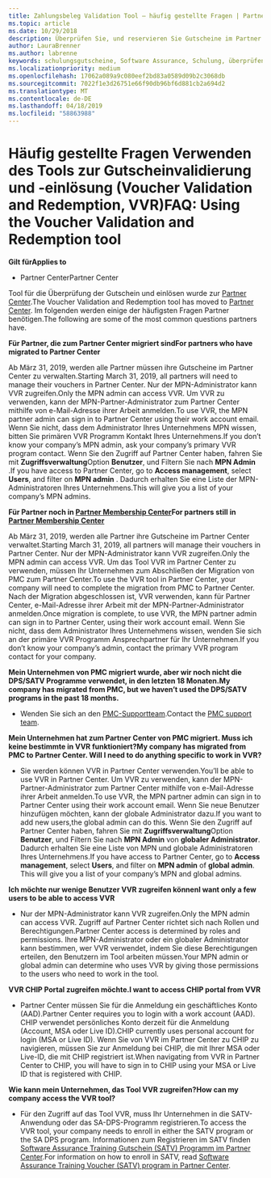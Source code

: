 ```yaml
---
title: Zahlungsbeleg Validation Tool – häufig gestellte Fragen | Partner Center
ms.topic: article
ms.date: 10/29/2018
description: Überprüfen Sie, und reservieren Sie Gutscheine im Partner Center
author: LauraBrenner
ms.author: labrenne
keywords: schulungsgutscheine, Software Assurance, Schulung, überprüfen Sie Gutscheine, reservieren Gutschein
ms.localizationpriority: medium
ms.openlocfilehash: 17062a089a9c080eef2bd83a0589d09b2c3068db
ms.sourcegitcommit: 7022f1e3d26751e66f90db96bf6d881cb2a694d2
ms.translationtype: MT
ms.contentlocale: de-DE
ms.lasthandoff: 04/18/2019
ms.locfileid: "58863988"
---
```

# <a name="faq-using-the-voucher-validation-and-redemption-tool"></a><span data-ttu-id="16352-104">Häufig gestellte Fragen Verwenden des Tools zur Gutscheinvalidierung und -einlösung (Voucher Validation and Redemption, VVR)</span><span class="sxs-lookup"><span data-stu-id="16352-104">FAQ: Using the Voucher Validation and Redemption tool</span></span> 

<span data-ttu-id="16352-105">**Gilt für**</span><span class="sxs-lookup"><span data-stu-id="16352-105">**Applies to**</span></span>

- <span data-ttu-id="16352-106">Partner Center</span><span class="sxs-lookup"><span data-stu-id="16352-106">Partner Center</span></span>

<span data-ttu-id="16352-107">Tool für die Überprüfung der Gutschein und einlösen wurde zur [Partner Center](https://partner.microsoft.com/en-us/pcv/dashboard/overview).</span><span class="sxs-lookup"><span data-stu-id="16352-107">The Voucher Validation and Redemption tool has moved to [Partner Center](https://partner.microsoft.com/en-us/pcv/dashboard/overview).</span></span> <span data-ttu-id="16352-108">Im folgenden werden einige der häufigsten Fragen Partner benötigen.</span><span class="sxs-lookup"><span data-stu-id="16352-108">The following are some of the most common questions partners have.</span></span> 

<span data-ttu-id="16352-109">**Für Partner, die zum Partner Center migriert sind**</span><span class="sxs-lookup"><span data-stu-id="16352-109">**For partners who have migrated to Partner Center**</span></span>

 <span data-ttu-id="16352-110">Ab März 31, 2019, werden alle Partner müssen ihre Gutscheine im Partner Center zu verwalten.</span><span class="sxs-lookup"><span data-stu-id="16352-110">Starting March 31, 2019, all partners will need to manage their vouchers in Partner Center.</span></span> <span data-ttu-id="16352-111">Nur der MPN-Administrator kann VVR zugreifen.</span><span class="sxs-lookup"><span data-stu-id="16352-111">Only the MPN admin can access VVR.</span></span> <span data-ttu-id="16352-112">Um VVR zu verwenden, kann der MPN-Partner-Administrator zum Partner Center mithilfe von e-Mail-Adresse ihrer Arbeit anmelden.</span><span class="sxs-lookup"><span data-stu-id="16352-112">To use VVR, the MPN partner admin can sign in to Partner Center using their work account email.</span></span> <span data-ttu-id="16352-113">Wenn Sie nicht, dass dem Administrator Ihres Unternehmens MPN wissen, bitten Sie primären VVR Programm Kontakt Ihres Unternehmens.</span><span class="sxs-lookup"><span data-stu-id="16352-113">If you don’t know your company’s MPN admin, ask your company’s primary VVR program contact.</span></span>  <span data-ttu-id="16352-114">Wenn Sie den Zugriff auf Partner Center haben, fahren Sie mit **Zugriffsverwaltung**Option **Benutzer**, und Filtern Sie nach **MPN Admin** .</span><span class="sxs-lookup"><span data-stu-id="16352-114">If you have access to Partner Center, go to **Access management**, select **Users**, and filter on **MPN admin** .</span></span> <span data-ttu-id="16352-115">Dadurch erhalten Sie eine Liste der MPN-Administratoren Ihres Unternehmens.</span><span class="sxs-lookup"><span data-stu-id="16352-115">This will give you a list of your company’s MPN admins.</span></span>  

<span data-ttu-id="16352-116">**Für Partner noch in [Partner Membership Center](https://partner.microsoft.com/)**</span><span class="sxs-lookup"><span data-stu-id="16352-116">**For partners still in [Partner Membership Center](https://partner.microsoft.com/)**</span></span>

<span data-ttu-id="16352-117">Ab März 31, 2019, werden alle Partner ihre Gutscheine im Partner Center verwaltet.</span><span class="sxs-lookup"><span data-stu-id="16352-117">Starting March 31, 2019, all partners will manage their vouchers in Partner Center.</span></span> <span data-ttu-id="16352-118">Nur der MPN-Administrator kann VVR zugreifen.</span><span class="sxs-lookup"><span data-stu-id="16352-118">Only the MPN admin can access VVR.</span></span> <span data-ttu-id="16352-119">Um das Tool VVR im Partner Center zu verwenden, müssen Ihr Unternehmen zum Abschließen der Migration von PMC zum Partner Center.</span><span class="sxs-lookup"><span data-stu-id="16352-119">To use the VVR tool in Partner Center, your company will need to complete the migration from PMC to Partner Center.</span></span> <span data-ttu-id="16352-120">Nach der Migration abgeschlossen ist, VVR verwenden, kann für Partner Center, e-Mail-Adresse ihrer Arbeit mit der MPN-Partner-Administrator anmelden.</span><span class="sxs-lookup"><span data-stu-id="16352-120">Once migration is complete, to use VVR, the MPN partner admin can sign in to Partner Center, using their work account email.</span></span> <span data-ttu-id="16352-121">Wenn Sie nicht, dass dem Administrator Ihres Unternehmens wissen, wenden Sie sich an der primäre VVR Programm Ansprechpartner für Ihr Unternehmen.</span><span class="sxs-lookup"><span data-stu-id="16352-121">If you don’t know your company’s admin, contact the primary VVR program contact for your company.</span></span>  


<span data-ttu-id="16352-122">**Mein Unternehmen von PMC migriert wurde, aber wir noch nicht die DPS/SATV Programme verwendet, in den letzten 18 Monaten.**</span><span class="sxs-lookup"><span data-stu-id="16352-122">**My company has migrated from PMC, but we haven’t used the DPS/SATV programs in the past 18 months.**</span></span>

- <span data-ttu-id="16352-123">Wenden Sie sich an den [PMC-Supportteam](mailto:proghelp@microsoft.com).</span><span class="sxs-lookup"><span data-stu-id="16352-123">Contact the [PMC support team](mailto:proghelp@microsoft.com).</span></span> 


<span data-ttu-id="16352-124">**Mein Unternehmen hat zum Partner Center von PMC migriert. Muss ich keine bestimmte in VVR funktioniert?**</span><span class="sxs-lookup"><span data-stu-id="16352-124">**My company has migrated from PMC to Partner Center. Will I need to do anything specific to work in VVR?**</span></span> 

- <span data-ttu-id="16352-125">Sie werden können VVR in Partner Center verwenden.</span><span class="sxs-lookup"><span data-stu-id="16352-125">You’ll be able to use VVR in Partner Center.</span></span>  <span data-ttu-id="16352-126">Um VVR zu verwenden, kann der MPN-Partner-Administrator zum Partner Center mithilfe von e-Mail-Adresse ihrer Arbeit anmelden.</span><span class="sxs-lookup"><span data-stu-id="16352-126">To use VVR, the MPN partner admin can sign in to Partner Center using their work account email.</span></span> <span data-ttu-id="16352-127">Wenn Sie neue Benutzer hinzufügen möchten, kann der globale Administrator dazu.</span><span class="sxs-lookup"><span data-stu-id="16352-127">If you want to add new users,the global admin can do this.</span></span> <span data-ttu-id="16352-128">Wenn Sie den Zugriff auf Partner Center haben, fahren Sie mit **Zugriffsverwaltung**Option **Benutzer**, und Filtern Sie nach **MPN Admin** von **globaler Administrator**. Dadurch erhalten Sie eine Liste von MPN und globale Administratoren Ihres Unternehmens.</span><span class="sxs-lookup"><span data-stu-id="16352-128">If you have access to Partner Center, go to **Access management**, select **Users**, and filter on **MPN admin** of **global admin**. This will give you a list of your company’s MPN and global admins.</span></span>  

<span data-ttu-id="16352-129">**Ich möchte nur wenige Benutzer VVR zugreifen können**</span><span class="sxs-lookup"><span data-stu-id="16352-129">**I want only a few users to be able to access VVR**</span></span>

- <span data-ttu-id="16352-130">Nur der MPN-Administrator kann VVR zugreifen.</span><span class="sxs-lookup"><span data-stu-id="16352-130">Only the MPN admin can access VVR.</span></span> <span data-ttu-id="16352-131">Zugriff auf Partner Center richtet sich nach Rollen und Berechtigungen.</span><span class="sxs-lookup"><span data-stu-id="16352-131">Partner Center access is determined by roles and permissions.</span></span> <span data-ttu-id="16352-132">Ihre MPN-Administrator oder ein globaler Administrator kann bestimmen, wer VVR verwendet, indem Sie diese Berechtigungen erteilen, den Benutzern im Tool arbeiten müssen.</span><span class="sxs-lookup"><span data-stu-id="16352-132">Your MPN admin or global admin can determine who uses VVR by giving those permissions to the users who need to work in the tool.</span></span>

<span data-ttu-id="16352-133">**VVR CHIP Portal zugreifen möchte.**</span><span class="sxs-lookup"><span data-stu-id="16352-133">**I want to access CHIP portal from VVR**</span></span>

- <span data-ttu-id="16352-134">Partner Center müssen Sie für die Anmeldung ein geschäftliches Konto (AAD).</span><span class="sxs-lookup"><span data-stu-id="16352-134">Partner Center requires you to login with a work account (AAD).</span></span>  <span data-ttu-id="16352-135">CHIP verwendet persönliches Konto derzeit für die Anmeldung (Account, MSA oder Live ID).</span><span class="sxs-lookup"><span data-stu-id="16352-135">CHIP currently uses personal account for login (MSA or Live ID).</span></span>  <span data-ttu-id="16352-136">Wenn Sie von VVR im Partner Center zu CHIP zu navigieren, müssen Sie zur Anmeldung bei CHIP, die mit Ihrer MSA oder Live-ID, die mit CHIP registriert ist.</span><span class="sxs-lookup"><span data-stu-id="16352-136">When navigating from VVR in Partner Center to CHIP, you will have to sign in to CHIP using your MSA or Live ID that is registered with CHIP.</span></span>

<span data-ttu-id="16352-137">**Wie kann mein Unternehmen, das Tool VVR zugreifen?**</span><span class="sxs-lookup"><span data-stu-id="16352-137">**How can my company access the VVR tool?**</span></span>

- <span data-ttu-id="16352-138">Für den Zugriff auf das Tool VVR, muss Ihr Unternehmen in die SATV-Anwendung oder das SA-DPS-Programm registrieren.</span><span class="sxs-lookup"><span data-stu-id="16352-138">To access the VVR tool, your company needs to enroll in either the SATV program or the SA DPS program.</span></span>
<span data-ttu-id="16352-139">Informationen zum Registrieren im SATV finden [Software Assurance Training Gutschein (SATV) Programm im Partner Center](software-assurance-satv.md).</span><span class="sxs-lookup"><span data-stu-id="16352-139">For information on how to enroll in SATV, read [Software Assurance Training Voucher (SATV) program in Partner Center](software-assurance-satv.md).</span></span>
 <!--
For information on how to enroll in Software Assurance DPS programs, read [Software Assurance programs in Partner Center](software-assurance-dps.md).-->